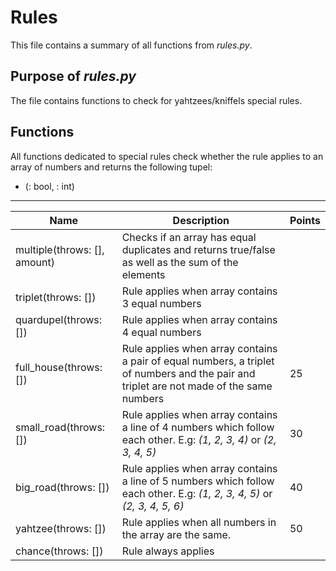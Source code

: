 # Rules

This file contains a summary of all functions from *rules.py*.

## Purpose of *rules.py*

The file contains functions to check for yahtzees/kniffels special rules.

## Functions

All functions dedicated to special rules check whether the rule applies to an array of numbers and returns the following tupel:
- (<rule applies>: bool, <score>: int)

---
  

| Name | Description | Points |
|------|-------------|--------|
| multiple(throws: [], amount) | Checks if an array has <amount> equal duplicates and returns true/false as well as the sum of the elements | <Sum of the multiple>|
| triplet(throws: []) | Rule applies when array contains 3 equal numbers | <Sum of those numbers> |
| quardupel(throws: []) | Rule applies when array contains 4 equal numbers | <Sum of those numbers> |
| full_house(throws: []) | Rule applies when array contains a pair of equal numbers, a triplet of numbers and the pair and triplet are not made of the same numbers | 25 |
| small_road(throws: []) | Rule applies when array contains a line of 4 numbers which follow each other. E.g: *(1, 2, 3, 4)* or *(2, 3, 4, 5)* | 30 |
| big_road(throws: []) | Rule applies when array contains a line of 5 numbers which follow each other. E.g: *(1, 2, 3, 4, 5)* or *(2, 3, 4, 5, 6)* | 40 |
| yahtzee(throws: []) | Rule applies when all numbers in the array are the same. | 50 |
| chance(throws: []) | Rule always applies | <Sum of all numbers> |
